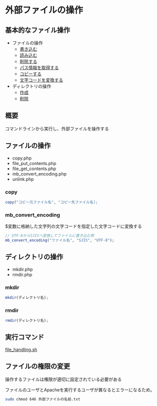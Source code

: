 # 外部ファイルの操作

## 基本的なファイル操作

* ファイルの操作
    * [書き込む](file_get_contents.php)
    * [読み込む](file_get_contents.php)
    * [削除する](unlink.php)
    * [パス情報を取得する](pathinfo.php)
    * [コピーする](copy.php)
    * [文字コードを変換する](mb_convert_encoding.php)
* ディレクトリの操作
    * [作成](mkdir.php)
    * [削除](rmdir.php)

## 概要

コマンドラインから実行し、外部ファイルを操作する

## ファイルの操作

* copy.php
* file_put_contents.php
* file_get_contents.php
* mb_convert_encoding.php
* unlink.php

### copy

```php
copy("コピー元ファイル名", "コピー先ファイル名);
```

### mb_convert_encoding

$変数に格納した文字列の文字コードを指定した文字コードに変換する

```php
// UTF-8からSJISへ変換してファイルに書き込む例
mb_convert_encoding("ファイル名", "SJIS", "UTF-8");
```

## ディレクトリの操作

* mkdir.php
* rmdir.php
    
### mkdir

```php
mkdir(ディレクトリ名);
```

### rmdir

```php
rmdir(ディレクトリ名);
```

## 実行コマンド

[file_handling.sh](file_handling.sh)

## ファイルの権限の変更

操作するファイルは権限が適切に設定されている必要がある

ファイルのユーザとApacheを実行するユーザが異なるとエラーになるため。

```bash
sudo chmod 646 外部ファイルの名前.txt
```

